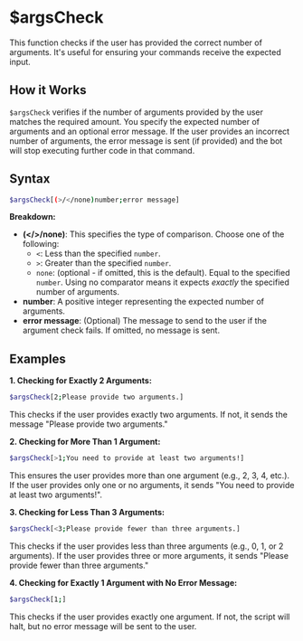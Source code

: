 # $argsCheck

This function checks if the user has provided the correct number of arguments. It's useful for ensuring your commands receive the expected input.

## How it Works

`$argsCheck` verifies if the number of arguments provided by the user matches the required amount. You specify the expected number of arguments and an optional error message.  If the user provides an incorrect number of arguments, the error message is sent (if provided) and the bot will stop executing further code in that command.

## Syntax

```bash
$argsCheck[(>/</none)number;error message]
```

**Breakdown:**

*   **(</>/none)**: This specifies the type of comparison.  Choose one of the following:
    *   `<`:  Less than the specified `number`.
    *   `>`:  Greater than the specified `number`.
    *   `none`: (optional -  if omitted, this is the default).  Equal to the specified `number`.  Using no comparator means it expects *exactly* the specified number of arguments.
*   **number**: A positive integer representing the expected number of arguments.
*   **error message**: (Optional) The message to send to the user if the argument check fails. If omitted, no message is sent.

## Examples

**1. Checking for Exactly 2 Arguments:**

```bash
$argsCheck[2;Please provide two arguments.]
```

This checks if the user provides exactly two arguments. If not, it sends the message "Please provide two arguments."

**2. Checking for More Than 1 Argument:**

```bash
$argsCheck[>1;You need to provide at least two arguments!]
```

This ensures the user provides more than one argument (e.g., 2, 3, 4, etc.). If the user provides only one or no arguments, it sends "You need to provide at least two arguments!".

**3. Checking for Less Than 3 Arguments:**

```bash
$argsCheck[<3;Please provide fewer than three arguments.]
```

This checks if the user provides less than three arguments (e.g., 0, 1, or 2 arguments). If the user provides three or more arguments, it sends "Please provide fewer than three arguments."

**4. Checking for Exactly 1 Argument with No Error Message:**

```bash
$argsCheck[1;]
```

This checks if the user provides exactly one argument. If not, the script will halt, but no error message will be sent to the user.